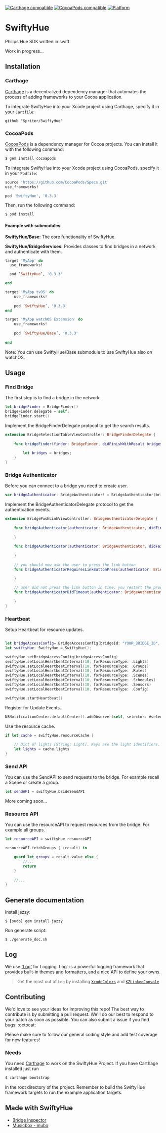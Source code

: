 <p align="left">
    <a href="https://github.com/Carthage/Carthage"><img alt="Carthage compatible" src="https://img.shields.io/badge/Carthage-compatible-4BC51D.svg?style=flat"/></a>
    <a href="https://img.shields.io/cocoapods/v/SwiftyHue.svg"><img alt="CocoaPods compatible" src="https://img.shields.io/cocoapods/v/SwiftyHue.svg"/></a>
    <a href="https://img.shields.io/cocoapods/p/SwiftyHue.svg"><img alt="Platform" src="https://img.shields.io/cocoapods/p/SwiftyHue.svg"/></a>
</p>

# SwiftyHue
Philips Hue SDK written in swift

Work in progress...

## Installation

### Carthage

[Carthage](https://github.com/Carthage/Carthage) is a decentralized dependency manager that automates the process of adding frameworks to your Cocoa application.

To integrate SwiftyHue into your Xcode project using Carthage, specify it in your `Cartfile`:

```ogdl
github "Spriter/SwiftyHue"
```

### CocoaPods
[CocoaPods](http://cocoapods.org) is a dependency manager for Cocoa projects. You can install it with the following command:
```bash
$ gem install cocoapods
```

To integrate SwiftyHue into your Xcode project using CocoaPods, specify it in your `Podfile`:
```ruby
source 'https://github.com/CocoaPods/Specs.git'
use_frameworks!

pod 'SwiftyHue', '0.3.3'
```

Then, run the following command:

```bash
$ pod install
```

#### Example with submodules

**SwiftyHue/Base:** The core functionality of SwiftyHue.

**SwiftyHue/BridgeServices:** Provides classes to find bridges in a network and authenticate with them.

```ruby
target 'MyApp' do
  use_frameworks!

  pod ’SwiftyHue’, '0.3.3'

end

target 'MyApp tvOS' do
    use_frameworks!
    
    pod ’SwiftyHue’, '0.3.3'
end

target 'MyApp watchOS Extension' do
    use_frameworks!
    
    pod ’SwiftyHue/Base’, '0.3.3'
    
end
```
Note: You can use SwiftyHue/Base submodule to use SwiftyHue also on watchOS.

## Usage

### Find Bridge

The first step is to find a bridge in the network.

```swift
let bridgeFinder = BridgeFinder()
bridgeFinder.delegate = self;
bridgeFinder.start()
```

Implement the BridgeFinderDelegate protocol to get the search results.

```swift
extension BridgeSelectionTableViewController: BridgeFinderDelegate {
    
    func bridgeFinder(finder: BridgeFinder, didFinishWithResult bridges: [HueBridge]) {
     
        let bridges = bridges;
    }
}
```

### Bridge Authenticator

Before you can connect to a bridge you need to create user.

```swift
var bridgeAuthenticator: BridgeAuthenticator! = BridgeAuthenticator(bridge: bridge, uniqueIdentifier: "swiftyhue#\(UIDevice.currentDevice().name)")
```

Implement the BridgeAuthenticatorDelegate protocol to get the authentication events.

```swift
extension BridgePushLinkViewController: BridgeAuthenticatorDelegate {
    
    func bridgeAuthenticator(authenticator: BridgeAuthenticator, didFinishAuthentication username: String) {
        
    }
    
    func bridgeAuthenticator(authenticator: BridgeAuthenticator, didFailWithError error: NSError) {
     
    }
    
    // you should now ask the user to press the link button
    func bridgeAuthenticatorRequiresLinkButtonPress(authenticator: BridgeAuthenticator) {

    }
    
    // user did not press the link button in time, you restart the process and try again
    func bridgeAuthenticatorDidTimeout(authenticator: BridgeAuthenticator) {
        
    }
}
```

### Heartbeat

Setup Heartbeat for resource updates.

```Swift
    
let bridgeAccessConfig= BridgeAccessConfig(bridgeId: "YOUR_BRIDGE_ID", ipAddress: "YOUR_BRIDGE_IP", username: "YOUR_BRIDGE_USERNAME")
let swiftyHue: SwiftyHue = SwiftyHue();

swiftyHue.setBridgeAccessConfig(bridgeAccessConfig)
swiftyHue.setLocalHeartbeatInterval(10, forResourceType: .Lights)
swiftyHue.setLocalHeartbeatInterval(10, forResourceType: .Groups)
swiftyHue.setLocalHeartbeatInterval(10, forResourceType: .Rules)
swiftyHue.setLocalHeartbeatInterval(10, forResourceType: .Scenes)
swiftyHue.setLocalHeartbeatInterval(10, forResourceType: .Schedules)
swiftyHue.setLocalHeartbeatInterval(10, forResourceType: .Sensors)
swiftyHue.setLocalHeartbeatInterval(10, forResourceType: .Config)

swiftyHue.startHeartbeat()
```

Register for Update Events.

```Swift
NSNotificationCenter.defaultCenter().addObserver(self, selector: #selector(ViewController.lightChanged), name: ResourceCacheUpdateNotification.LightsUpdated.rawValue, object: nil)
```

Use the resource cache.
```Swift
if let cache = swiftyHue.resourceCache {
    
    // Dict of lights [String: Light]. Keys are the light identifiers.
    let lights = cache.lights
}
```
### Send API

You can use the SendAPI to send requests to the bridge. For example recall a Scene or create a group.


```Swift
let sendAPI = swiftyHue.brideSendAPI
```
More coming soon...

### Resource API

You can use the resourceAPI to request resources from the bridge. For example all groups.


```Swift
let resourceAPI = swiftyHue.resourceAPI

resourceAPI.fetchGroups { (result) in

    guard let groups = result.value else {
        //...
        return
    }
    
    //...
}
```

## Generate documentation

Install jazzy:

    $ [sudo] gem install jazzy

Run generate script:

    $ ./generate_doc.sh

## Log
We use ['Log'](https://github.com/delba/Log) for Logging. Log` is a powerful logging framework that provides built-in themes and formatters, and a nice API to define your owns.
> Get the most out of `Log` by installing [`XcodeColors`](https://github.com/robbiehanson/XcodeColors) and [`KZLinkedConsole`](https://github.com/krzysztofzablocki/KZLinkedConsole)

## Contributing
We'd love to see your ideas for improving this repo! The best way to contribute is by submitting a pull request. We'll do our best to respond to your patch as soon as possible. You can also submit a issue if you find bugs. :octocat:

Please make sure to follow our general coding style and add test coverage for new features!

### Needs
You need [Carthage](https://github.com/Carthage/Carthage) to work on the SwiftyHue Project.
If you have Carthage installed just run
```bash
$ carthage bootstrap
```
in the root directory of the project. 
Remember to build the SwiftyHue framework targets to run the example application targets.

## Made with SwiftyHue
- [Bridge Inspector](https://appsto.re/de/JvJodb.i)
- [Musicbox - mubo](https://itunes.apple.com/us/app/musicbox-mubo/id1089676976?l=de&ls=1&mt=8)
